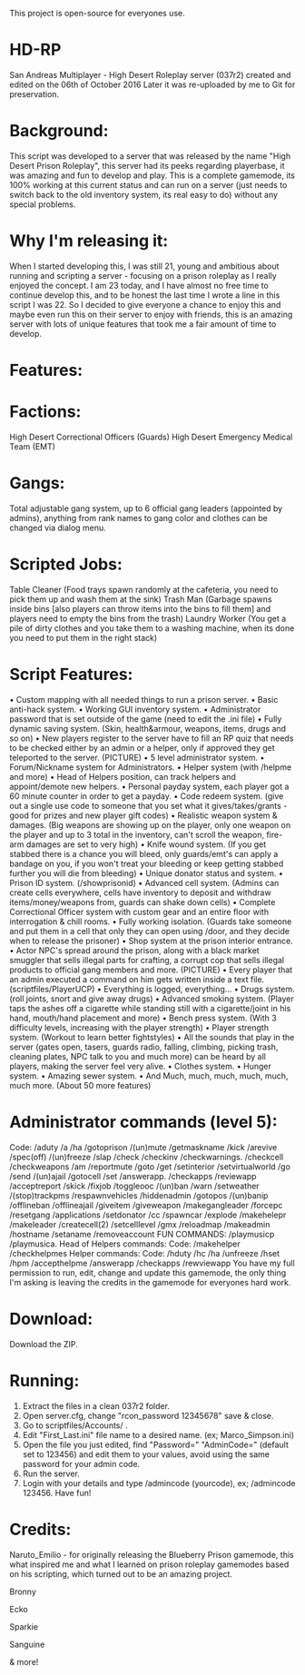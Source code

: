 This project is open-source for everyones use.

# HD-RP
San Andreas Multiplayer - High Desert Roleplay server (037r2)
created and edited on the 06th of October 2016
Later it was re-uploaded by me to Git for preservation.

# Background:
This script was developed to a server that was released by the name "High Desert Prison Roleplay", this server had its peeks regarding playerbase, it was amazing and fun to develop and play.
This is a complete gamemode, its 100% working at this current status and can run on a server (just needs to switch back to the old inventory system, its real easy to do) without any special problems.

# Why I'm releasing it:
When I started developing this, I was still 21, young and ambitious about running and scripting a server - focusing on a prison roleplay as I really enjoyed the concept. I am 23 today, and I have almost no free time to continue develop this, and to be honest the last time I wrote a line in this script I was 22.
So I decided to give everyone a chance to enjoy this and maybe even run this on their server to enjoy with friends, this is an amazing server with lots of unique features that took me a fair amount of time to develop.

# Features:

# Factions:
High Desert Correctional Officers (Guards)
High Desert Emergency Medical Team (EMT)

# Gangs:
Total adjustable gang system, up to 6 official gang leaders (appointed by admins), anything from rank names to gang color and clothes can be changed via dialog menu.

# Scripted Jobs:
Table Cleaner (Food trays spawn randomly at the cafeteria, you need to pick them up and wash them at the sink)
Trash Man (Garbage spawns inside bins [also players can throw items into the bins to fill them] and players need to empty the bins from the trash)
Laundry Worker (You get a pile of dirty clothes and you take them to a washing machine, when its done you need to put them in the right stack)

# Script Features:
• Custom mapping with all needed things to run a prison server.
• Basic anti-hack system.
• Working GUI inventory system.
• Administrator password that is set outside of the game (need to edit the .ini file)
• Fully dynamic saving system. (Skin, health&armour, weapons, items, drugs and so on)
• New players register to the server have to fill an RP quiz that needs to be checked either by an admin or a helper, only if approved they get teleported to the server. (PICTURE)
• 5 level administrator system.
• Forum/Nickname system for Administrators.
• Helper system (with /helpme and more)
• Head of Helpers position, can track helpers and appoint/demote new helpers.
• Personal payday system, each player got a 60 minute counter in order to get a payday.
• Code redeem system. (give out a single use code to someone that you set what it gives/takes/grants - good for prizes and new player gift codes)
• Realistic weapon system & damages. (Big weapons are showing up on the player, only one weapon on the player and up to 3 total in the inventory, can't scroll the weapon, fire-arm damages are set to very high)
• Knife wound system. (If you get stabbed there is a chance you will bleed, only guards/emt's can apply a bandage on you, if you won't treat your bleeding or keep getting stabbed further you will die from bleeding)
• Unique donator status and system.
• Prison ID system. (/showprisonid)
• Advanced cell system. (Admins can create cells everywhere, cells have inventory to deposit and withdraw items/money/weapons from, guards can shake down cells)
• Complete Correctional Officer system with custom gear and an entire floor with interrogation & chill rooms.
• Fully working isolation. (Guards take someone and put them in a cell that only they can open using /door, and they decide when to release the prisoner)
• Shop system at the prison interior entrance.
• Actor NPC's spread around the prison, along with a black market smuggler that sells illegal parts for crafting, a corrupt cop that sells illegal products to official gang members and more. (PICTURE)
• Every player that an admin executed a command on him gets written inside a text file. (scriptfiles/PlayerUCP)
• Everything is logged, everything...
• Drugs system. (roll joints, snort and give away drugs)
• Advanced smoking system. (Player taps the ashes off a cigarette while standing still with a cigarette/joint in his hand, mouth/hand placement and more)
• Bench press system. (With 3 difficulty levels, increasing with the player strength)
• Player strength system. (Workout to learn better fightstyles)
• All the sounds that play in the server (gates open, tasers, guards radio, falling, climbing, picking trash, cleaning plates, NPC talk to you and much more) can be heard by all players, making the server feel very alive.
• Clothes system.
• Hunger system.
• Amazing sewer system.
• And Much, much, much, much, much, much more. (About 50 more features)


# Administrator commands (level 5):
Code:
/aduty /a /ha /gotoprison /(un)mute /getmaskname /kick /arevive /spec(off) /(un)freeze /slap /check /checkinv /checkwarnings.
/checkcell /checkweapons /am /reportmute /goto /get /setinterior /setvirtualworld /go /send /(un)ajail /gotocell /set /answerapp.
/checkapps /reviewapp /acceptreport /skick /fixjob /toggleooc /(un)ban /warn /setweather /(stop)trackpms /respawnvehicles /hiddenadmin
/gotopos /(un)banip /offlineban /offlineajail /giveitem /giveweapon /makegangleader /forcepc /resetgang /applications
/setdonator /cc /spawncar /explode /makehelepr /makeleader /createcell(2) /setcelllevel /gmx /reloadmap /makeadmin /hostname
/setaname /removeaccount
FUN COMMANDS:
/playmusicp /playmusica.
Head of Helpers commands:
Code:
/makehelper /checkhelpmes
Helper commands:
Code:
/hduty /hc /ha /unfreeze /hset /hpm /accepthelpme /answerapp /checkapps /rewviewapp
You have my full permission to run, edit, change and update this gamemode, the only thing I'm asking is leaving the credits in the gamemode for everyones hard work.

# Download:
Download the ZIP.

# Running:
1) Extract the files in a clean 037r2 folder.
2) Open server.cfg, change "rcon_password 12345678" save & close.
3) Go to scriptfiles/Accounts/ .
4) Edit "First_Last.ini" file name to a desired name. (ex; Marco_Simpson.ini)
5) Open the file you just edited, find "Password=" "AdminCode=" (default set to 123456) and edit them to your values, avoid using the same password for your admin code.
6) Run the server.
7) Login with your details and type /admincode (yourcode), ex; /admincode 123456.
Have fun! 

# Credits:

Naruto_Emilio - for originally releasing the Blueberry Prison gamemode, this what inspired me and what I learned on prison roleplay gamemodes based on his scripting, which turned out to be an amazing project.

Bronny

Ecko

Sparkie

Sanguine

& more!


